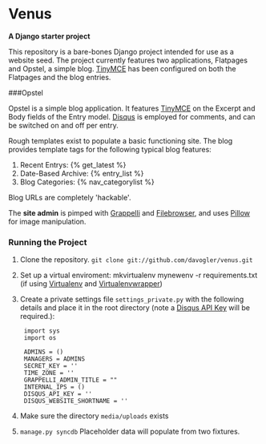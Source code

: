 Venus
============================

**A Django starter project**

This repository is a bare-bones Django project intended for use as a website seed. The project currently features two applications, Flatpages and Opstel, a simple blog.  [TinyMCE](http://www.tinymce.com/) has been configured on both the Flatpages and the blog entries.

###Opstel

Opstel is a simple blog application.  It features [TinyMCE](http://www.tinymce.com/) on the Excerpt and Body fields of the Entry model.  [Disqus](http://disqus.com/) is employed for comments, and can be switched on and off per entry.  

Rough templates exist to populate a basic functioning site. The blog provides template tags for the following typical blog features:

1. Recent Entrys: {% get_latest %}
2. Date-Based Archive: {% entry_list %}
3. Blog Categories: {% nav_categorylist %}
        

Blog URLs are completely 'hackable'.

The **site admin** is pimped with [Grappelli](http://www.grappelliproject.com/) and [Filebrowser](https://github.com/sehmaschine/django-filebrowser), and uses [Pillow](http://pypi.python.org/pypi/Pillow) for image manipulation.

### Running the Project

1. Clone the repository. `git clone git://github.com/davogler/venus.git`

2. Set up a virtual enviroment: mkvirtualenv mynewenv -r requirements.txt
(if using [Virtualenv](http://pypi.python.org/pypi/virtualenv) and [Virtualenvwrapper](http://www.doughellmann.com/projects/virtualenvwrapper/))

3. Create a private settings file `settings_private.py` with the following details and place it in the root directory (note a [Disqus API Key](https://disqus.com/admin/signup/) will be required.):

        import sys
        import os
        
        ADMINS = ()
        MANAGERS = ADMINS
        SECRET_KEY = ''
        TIME_ZONE = ''
        GRAPPELLI_ADMIN_TITLE = ""
        INTERNAL_IPS = ()
        DISQUS_API_KEY = ''
        DISQUS_WEBSITE_SHORTNAME = ''
    
4. Make sure the directory `media/uploads` exists

5. `manage.py syncdb` Placeholder data will populate from two fixtures.
